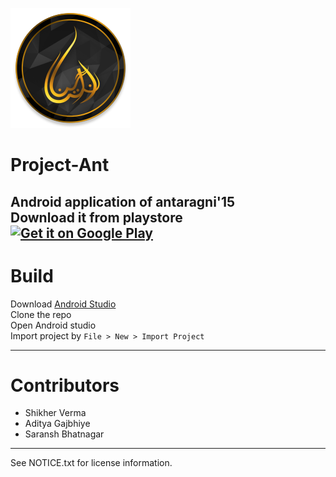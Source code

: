 ![Screen](/app/src/main/res/mipmap-xxxhdpi/ic_launcher.png)

# Project-Ant

Android application of antaragni'15  
Download it from playstore  
[![Get it on Google Play](http://www.android.com/images/brand/get_it_on_play_logo_small.png)](https://play.google.com/store/apps/details?id=in.antaragni.ant)
---

# Build
Download [Android Studio](developer.android.com/tools)  
Clone the repo  
Open Android studio  
Import project by `File > New > Import Project`  

---

# Contributors
 * Shikher Verma
 * Aditya Gajbhiye
 * Saransh Bhatnagar
 
---
See NOTICE.txt for license information.
